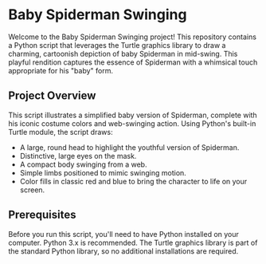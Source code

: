 # Baby Spiderman Swinging

Welcome to the Baby Spiderman Swinging project! This repository contains a Python script that leverages the Turtle graphics library to draw a charming, cartoonish depiction of baby Spiderman in mid-swing. This playful rendition captures the essence of Spiderman with a whimsical touch appropriate for his "baby" form.

## Project Overview

This script illustrates a simplified baby version of Spiderman, complete with his iconic costume colors and web-swinging action. Using Python's built-in Turtle module, the script draws:
- A large, round head to highlight the youthful version of Spiderman.
- Distinctive, large eyes on the mask.
- A compact body swinging from a web.
- Simple limbs positioned to mimic swinging motion.
- Color fills in classic red and blue to bring the character to life on your screen.

## Prerequisites

Before you run this script, you'll need to have Python installed on your computer. Python 3.x is recommended. The Turtle graphics library is part of the standard Python library, so no additional installations are required.
